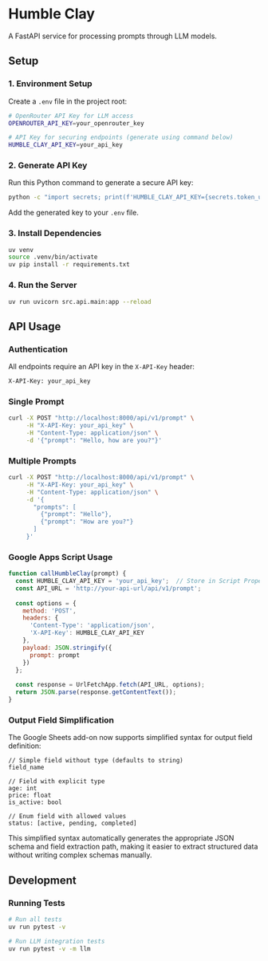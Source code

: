 # Humble Clay

A FastAPI service for processing prompts through LLM models.

## Setup

### 1. Environment Setup
Create a `.env` file in the project root:
```bash
# OpenRouter API Key for LLM access
OPENROUTER_API_KEY=your_openrouter_key

# API Key for securing endpoints (generate using command below)
HUMBLE_CLAY_API_KEY=your_api_key
```

### 2. Generate API Key
Run this Python command to generate a secure API key:
```bash
python -c "import secrets; print(f'HUMBLE_CLAY_API_KEY={secrets.token_urlsafe(32)}')"
```
Add the generated key to your `.env` file.

### 3. Install Dependencies
```bash
uv venv
source .venv/bin/activate
uv pip install -r requirements.txt
```

### 4. Run the Server
```bash
uv run uvicorn src.api.main:app --reload
```

## API Usage

### Authentication
All endpoints require an API key in the `X-API-Key` header:
```bash
X-API-Key: your_api_key
```

### Single Prompt
```bash
curl -X POST "http://localhost:8000/api/v1/prompt" \
     -H "X-API-Key: your_api_key" \
     -H "Content-Type: application/json" \
     -d '{"prompt": "Hello, how are you?"}'
```

### Multiple Prompts
```bash
curl -X POST "http://localhost:8000/api/v1/prompt" \
     -H "X-API-Key: your_api_key" \
     -H "Content-Type: application/json" \
     -d '{
       "prompts": [
         {"prompt": "Hello"},
         {"prompt": "How are you?"}
       ]
     }'
```

### Google Apps Script Usage
```javascript
function callHumbleClay(prompt) {
  const HUMBLE_CLAY_API_KEY = 'your_api_key';  // Store in Script Properties
  const API_URL = 'http://your-api-url/api/v1/prompt';
  
  const options = {
    method: 'POST',
    headers: {
      'Content-Type': 'application/json',
      'X-API-Key': HUMBLE_CLAY_API_KEY
    },
    payload: JSON.stringify({
      prompt: prompt
    })
  };
  
  const response = UrlFetchApp.fetch(API_URL, options);
  return JSON.parse(response.getContentText());
}
```

### Output Field Simplification

The Google Sheets add-on now supports simplified syntax for output field definition:

```
// Simple field without type (defaults to string)
field_name

// Field with explicit type
age: int
price: float
is_active: bool

// Enum field with allowed values
status: [active, pending, completed]
```

This simplified syntax automatically generates the appropriate JSON schema and field extraction path, making it easier to extract structured data without writing complex schemas manually.

## Development

### Running Tests
```bash
# Run all tests
uv run pytest -v

# Run LLM integration tests
uv run pytest -v -m llm
```